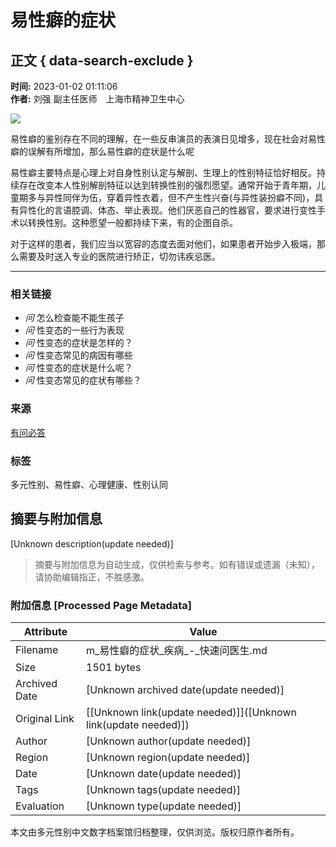 # 易性癖的症状

## 正文 { data-search-exclude }


**时间:** 2023-01-02 01:11:06  
**作者:** 刘强 副主任医师　上海市精神卫生中心  

![](//u1.120askimages.com/6/7/1/94807176)

易性癖的鉴别存在不同的理解，在一些反串演员的表演日见增多，现在社会对易性癖的误解有所增加，那么易性癖的症状是什么呢

易性癖主要特点是心理上对自身性别认定与解剖、生理上的性别特征恰好相反。持续存在改变本人性别解剖特征以达到转换性别的强烈愿望。通常开始于青年期，儿童期多与异性同伴为伍，穿着异性衣着，但不产生性兴奋(与异性装扮癖不同)，具有异性化的言语腔调、体态、举止表现。他们厌恶自己的性器官，要求进行变性手术以转换性别。这种愿望一般都持续下来，有的企图自杀。

对于这样的患者，我们应当以宽容的态度去面对他们，如果患者开始步入极端，那么需要及时送入专业的医院进行矫正，切勿讳疾忌医。

---

### 相关链接

- _问_ 怎么检查能不能生孩子
- _问_ 性变态的一些行为表现
- _问_ 性变态的症状是怎样的？
- _问_ 性变态常见的病因有哪些
- _问_ 性变态的症状是什么呢？
- _问_ 性变态常见的症状有哪些？

### 来源
[有问必答](http://m.120ask.com/)  

### 标签
多元性别、易性癖、心理健康、性别认同
<!-- tcd_original_link http://m.120ask.com/jibing/xingbiantai/123217.html -->


## 摘要与附加信息

<!-- tcd_abstract -->
[Unknown description(update needed)]
<!-- tcd_abstract_end -->

> 摘要与附加信息为自动生成，仅供检索与参考。如有错误或遗漏（未知），请协助编辑指正，不胜感激。

### 附加信息 [Processed Page Metadata]

| Attribute       | Value                                  |
|-----------------|----------------------------------------|
| Filename        | m_易性癖的症状_疾病_-_快速问医生.md                             |
| Size            | 1501 bytes                           |
| Archived Date   | [Unknown archived date(update needed)]                             |
| Original Link   | [[Unknown link(update needed)]]([Unknown link(update needed)])                       |
| Author          | [Unknown author(update needed)]                               |
| Region          | [Unknown region(update needed)]                               |
| Date            | [Unknown date(update needed)]                                 |
| Tags            | [Unknown tags(update needed)]                                 |
| Evaluation            | [Unknown type(update needed)]                                 |
<!-- tcd_table_end -->

本文由多元性别中文数字档案馆归档整理，仅供浏览。版权归原作者所有。
